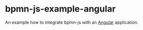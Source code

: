 # bpmn-js-example-angular

An example how to integrate bpmn-js with an [Angular](https://angular.io/) application.
